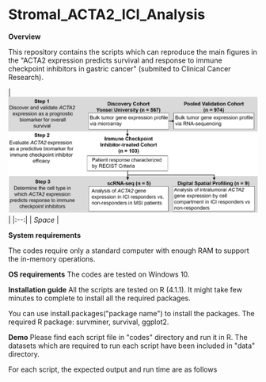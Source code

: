 # Stromal_ACTA2_ICI_Analysis
**Overview**

This repository contains the scripts which can reproduce the main figures in the "ACTA2 expression predicts survival and response to immune checkpoint inhibitors in gastric cancer" (submited to Clinical Cancer Research).


| ![space-1.jpg|160x120](https://github.com/hwanglab/Stromal_ACTA2_ICI_Analysis/blob/main/data/Figure1.png)  | 
|:--:| 
| *Space* |


**System requirements**

The codes require only a standard computer with enough RAM to support the in-memory operations.

**OS requirements**
The codes are tested on Windows 10.

**Installation guide**
All the scripts are tested on R (4.1.1). It might take few minutes to complete to install all the required packages.

You can use install.packages("package name") to install the packages.
The required R package: 
survminer, survival, ggplot2. 

**Demo**
Please find each script file in "codes" directory and run it in R. The datasets which are required to run each script have been included in "data" directory.

For each script, the expected output and run time are as follows
